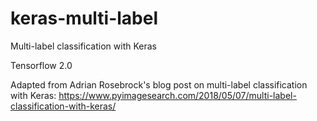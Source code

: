 # keras-multi-label
Multi-label classification with Keras

Tensorflow 2.0

Adapted from Adrian Rosebrock's blog post on multi-label classification with Keras:
https://www.pyimagesearch.com/2018/05/07/multi-label-classification-with-keras/
